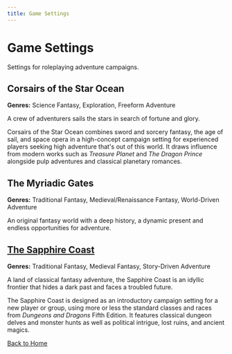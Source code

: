 ```yaml
---
title: Game Settings
---
```


# Game Settings

Settings for roleplaying adventure campaigns.

## Corsairs of the Star Ocean

**Genres:** Science Fantasy, Exploration, Freeform Adventure

A crew of adventurers sails the stars in search of fortune and glory.

Corsairs of the Star Ocean combines sword and sorcery fantasy, the age of sail, and space opera in a high-concept campaign setting for experienced players seeking high adventure that's out of this world. It draws influence from modern works such as *Treasure Planet* and *The Dragon Prince* alongside pulp adventures and classical planetary romances.

## The Myriadic Gates

**Genres:** Traditional Fantasy, Medieval/Renaissance Fantasy, World-Driven Adventure

An original fantasy world with a deep history, a dynamic present and endless opportunities for adventure.

## [The Sapphire Coast]({{site.baseurl}}/settings/sapphire-coast)

**Genres:** Traditional Fantasy, Medieval Fantasy, Story-Driven Adventure

A land of classical fantasy adventure, the Sapphire Coast is an idyllic frontier that hides a dark past and faces a troubled future.

The Sapphire Coast is designed as an introductory campaign setting for a new player or group, using more or less the standard classes and races from *Dungeons and Dragons* Fifth Edition. It features classical dungeon delves and monster hunts as well as political intrigue, lost ruins, and ancient magics.

[Back to Home]({{site.baseurl}}/)
